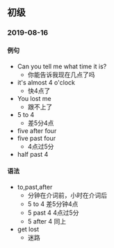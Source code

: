 ## 初级

### 2019-08-16

#### 例句

- Can you tell me what time it is?
  - 你能告诉我现在几点了吗
- it's almost 4 o'clock
  - 快4点了
- You lost me
  - 跟不上了
- 5 to 4
  - 差5分4点
- five after four
- five past four
  - 4点过5分
- half past 4

#### 语法

- to,past,after
  - 分钟在介词前，小时在介词后
  - 5 to 4 差5分钟4点
  - 5 past 4 4点过5分
  - 5 after 4 同上
- get lost
  - 迷路
